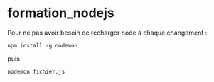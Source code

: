 # formation_nodejs

Pour ne pas avoir besoin de recharger node à chaque changement : 

```
npm install -g nodemon
```

puis 

```
nodemon fichier.js
```
